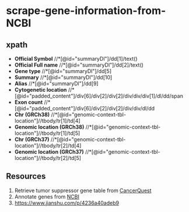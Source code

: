# scrape-gene-information-from-NCBI

## xpath
* <b>Official Symbol</b>  //*[@id="summaryDl"]/dd[1]/text()
* <b>Official Full name</b> //*[@id="summaryDl"]/dd[2]/text()
* <b>Gene type</b> //*[@id="summaryDl"]/dd[5]
* <b>Summary</b> //*[@id="summaryDl"]/dd[10]
* <b>Alias</b> //*[@id="summaryDl"]/dd[9]
* <b>Cytogenetic location</b> //*[@id="padded_content"]/div[6]/div[2]/div[2]/div/div/div[1]/dl/dd/span
* <b>Exon count</b> //*[@id="padded_content"]/div[6]/div[2]/div[2]/div/div/dl/dd
* <b>Chr (GRCh38)</b> //*[@id="genomic-context-tbl-location"]//tbody/tr[1]/td[4]
* <b>Genomic location (GRCh38)</b> //*[@id="genomic-context-tbl-location"]//tbody/tr[1]/td[5]
* <b>Chr (GRCh37)</b> //*[@id="genomic-context-tbl-location"]//tbody/tr[2]/td[4]
* <b>Genomic location (GRCh37)</b> //*[@id="genomic-context-tbl-location"]//tbody/tr[2]/td[5]

## Resources 
1. Retrieve tumor suppressor gene table from <a href="https://www.cancerquest.org/cancer-biology/cancer-genes" target="_blank"> CancerQuest</a>
2. Annotate genes from <a href="https://www.ncbi.nlm.nih.gov/" target="_blank"> NCBI</a>
3. https://www.jianshu.com/p/4236a40adeb9
